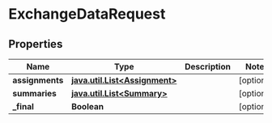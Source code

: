 
# ExchangeDataRequest

## Properties
Name | Type | Description | Notes
------------ | ------------- | ------------- | -------------
**assignments** | [**java.util.List&lt;Assignment&gt;**](Assignment.md) |  |  [optional]
**summaries** | [**java.util.List&lt;Summary&gt;**](Summary.md) |  |  [optional]
**_final** | **Boolean** |  |  [optional]



